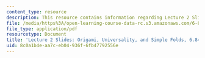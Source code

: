 ```yaml
---
content_type: resource
description: This resource contains information regarding Lecture 2 Slides, Fall 2010.
file: /media/https%3A/open-learning-course-data-rc.s3.amazonaws.com/6-849-geometric-folding-algorithms-linkages-origami-polyhedra-fall-2012/8c0a1b4eaa7ceb04936f6fb47792556e_MIT6_849F12_slidesL02.pdf
file_type: application/pdf
resourcetype: Document
title: 'Lecture 2 Slides: Origami, Universality, and Simple Folds, 6.849 Fall 2010'
uid: 8c0a1b4e-aa7c-eb04-936f-6fb47792556e
---
```

